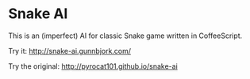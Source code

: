 # Snake AI

This is an (imperfect) AI for classic Snake game written in CoffeeScript.

Try it: <http://snake-ai.gunnbjork.com/>

Try the original: <http://pyrocat101.github.io/snake-ai>

